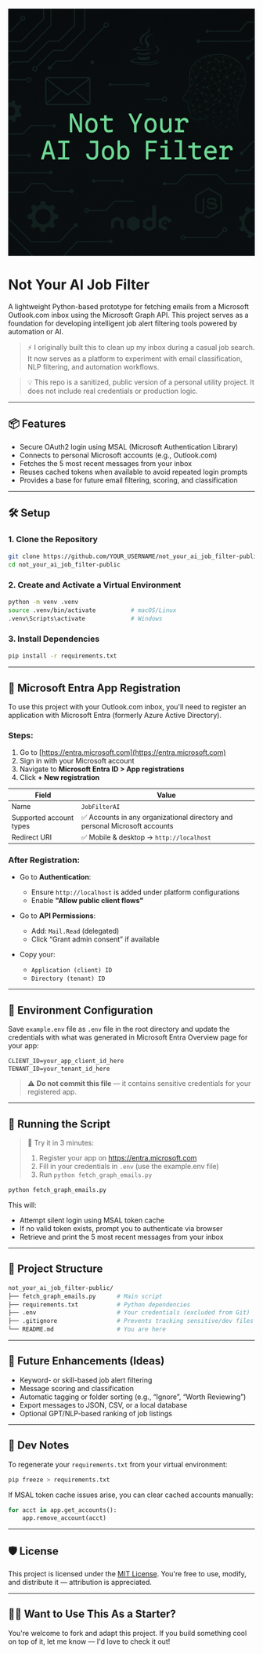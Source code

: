 ![Not Your AI Job Filter banner](https://raw.githubusercontent.com/fromtheboonies/not_your_ai_job_filter-public/main/assets/not-your-ai-job-filter-banner.png)

# Not Your AI Job Filter

A lightweight Python-based prototype for fetching emails from a Microsoft Outlook.com inbox using the Microsoft Graph API. This project serves as a foundation for developing intelligent job alert filtering tools powered by automation or AI.

> ⚡ I originally built this to clean up my inbox during a casual job search. It now serves as a platform to experiment with email classification, NLP filtering, and automation workflows.

> 💡 This repo is a sanitized, public version of a personal utility project. It does not include real credentials or production logic.

---

## 📦 Features

- Secure OAuth2 login using MSAL (Microsoft Authentication Library)
- Connects to personal Microsoft accounts (e.g., Outlook.com)
- Fetches the 5 most recent messages from your inbox
- Reuses cached tokens when available to avoid repeated login prompts
- Provides a base for future email filtering, scoring, and classification

---

## 🛠️ Setup

### 1. Clone the Repository

```bash
git clone https://github.com/YOUR_USERNAME/not_your_ai_job_filter-public.git
cd not_your_ai_job_filter-public
````

### 2. Create and Activate a Virtual Environment

```bash
python -m venv .venv
source .venv/bin/activate          # macOS/Linux
.venv\Scripts\activate             # Windows
```

### 3. Install Dependencies

```bash
pip install -r requirements.txt
```

---

## 🔐 Microsoft Entra App Registration

To use this project with your Outlook.com inbox, you'll need to register an application with Microsoft Entra (formerly Azure Active Directory).

### Steps:

1. Go to [https://entra.microsoft.com](https://entra.microsoft.com)
2. Sign in with your Microsoft account
3. Navigate to **Microsoft Entra ID > App registrations**
4. Click **+ New registration**

| Field                   | Value                                                                      |
| ----------------------- | -------------------------------------------------------------------------- |
| Name                    | `JobFilterAI`                                                              |
| Supported account types | ✅ Accounts in any organizational directory and personal Microsoft accounts |
| Redirect URI            | ✅ Mobile & desktop → `http://localhost`                                    |

### After Registration:

* Go to **Authentication**:

  * Ensure `http://localhost` is added under platform configurations
  * Enable **"Allow public client flows"**

* Go to **API Permissions**:

  * Add: `Mail.Read` (delegated)
  * Click “Grant admin consent” if available

* Copy your:

  * `Application (client) ID`
  * `Directory (tenant) ID`

---

## 🔧 Environment Configuration

Save `example.env` file as `.env` file in the root directory and update the credentials with what was generated in Microsoft Entra Overview page for your app:

```env
CLIENT_ID=your_app_client_id_here
TENANT_ID=your_tenant_id_here
```

> ⚠️ **Do not commit this file** — it contains sensitive credentials for your registered app.

---

## 🚀 Running the Script

> 🧪 Try it in 3 minutes:
> 1. Register your app on https://entra.microsoft.com
> 2. Fill in your credentials in `.env` (use the example.env file)
> 3. Run `python fetch_graph_emails.py`

```bash
python fetch_graph_emails.py
```

This will:

* Attempt silent login using MSAL token cache
* If no valid token exists, prompt you to authenticate via browser
* Retrieve and print the 5 most recent messages from your inbox

---

## 🧱 Project Structure

```bash
not_your_ai_job_filter-public/
├── fetch_graph_emails.py      # Main script
├── requirements.txt           # Python dependencies
├── .env                       # Your credentials (excluded from Git)
├── .gitignore                 # Prevents tracking sensitive/dev files
└── README.md                  # You are here
```

---

## 📌 Future Enhancements (Ideas)

* Keyword- or skill-based job alert filtering
* Message scoring and classification
* Automatic tagging or folder sorting (e.g., “Ignore”, “Worth Reviewing”)
* Export messages to JSON, CSV, or a local database
* Optional GPT/NLP-based ranking of job listings

---

## 🧰 Dev Notes

To regenerate your `requirements.txt` from your virtual environment:

```bash
pip freeze > requirements.txt
```

If MSAL token cache issues arise, you can clear cached accounts manually:

```python
for acct in app.get_accounts():
    app.remove_account(acct)
```

---

## 🛡️ License

This project is licensed under the [MIT License](LICENSE).
You're free to use, modify, and distribute it — attribution is appreciated.

---

## 🙋‍♂️ Want to Use This As a Starter?

You're welcome to fork and adapt this project. If you build something cool on top of it, let me know — I'd love to check it out!
